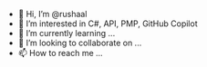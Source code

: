 - 👋 Hi, I’m @rushaal
- 👀 I’m interested in C#, API, PMP, GitHub Copilot
- 🌱 I’m currently learning ...
- 💞️ I’m looking to collaborate on ...
- 📫 How to reach me ...

<!---
rushaal/rushaal is a ✨ special ✨ repository because its `README.md` (this file) appears on your GitHub profile.
You can click the Preview link to take a look at your changes.
--->
